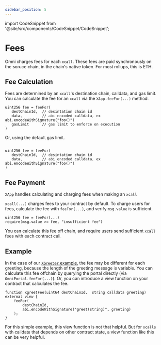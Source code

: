 ```yaml
---
sidebar_position: 5
---
```


import CodeSnippet from '@site/src/components/CodeSnippet/CodeSnippet';

# Fees

Omni charges fees for each `xcall`. These fees are paid synchronously on the soruce chain, in the chain's native token. For most rollups, this is ETH.

## Fee Calculation

Fees are determined by an `xcall`'s destination chain, calldata, and gas limit. You can calculate the fee for an `xcall` via the `XApp.feeFor(...)` method.

```solidity
uint256 fee = feeFor(
   destChainId,  // desintation chain id
   data,         // abi encoded calldata, ex abi.encodeWithSignature("foo()")
   gasLimit      // gas limit to enforce on execution
)
```

Or, using the default gas limit.
```solidity

uint256 fee = feeFor(
   destChainId,  // desintation chain id
   data,         // abi encoded calldata, ex abi.encodeWithSignature("foo()")
)
```

## Fee Payment

`XApp` handles calculating and charging fees when making an `xcall`

<CodeSnippet repoUrl="https://github.com/omni-network/omni/blob/059303647e07fc3481e379b710922e2b84b1827f/contracts/src/pkg/XApp.sol#L56-65" />

`xcall(...)` charges fees to your contract by default. To charge users for fees, calculate the fee with `feeFor(...)`, and verify `msg.value` is sufficient.

```solidity
uint256 fee = feeFor(...)
require(msg.value >= fee, "insufficient fee")
```

You can calculate this fee off chain, and require users send sufficient `xcall` fees with each contract call.

## Example

In the case of our [`XGreeter` example](./example.md), the fee may be different for each greeting, because the length of the greeting message is variable. You can calculate this fee offchain by querying the portal directly (via `OmniPortal.feeFor(...)`). Or, you can introduce a view function on your contract that calculates the fee.


```solidity
function xgreetFee(uint64 destChainId,  string calldata greeting) external view {
    feeFor(
        destChainId,
        abi.encodeWithSignature("greet(string)", greeting)
    );
}
```

For this simple example, this view function is not that helpful. But for `xcalls` with calldata that depends on other contract state, a view function like this can be very helpful.
